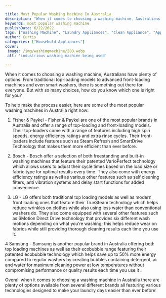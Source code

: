 ```yaml
---

title: Most Popular Washing Machine In Australia
description: "When it comes to choosing a washing machine, Australians have plenty of options. From traditional top-loading models to advanced f...get more info"
keywords: most popular washing machine
publishDate: 6/22/2022
tags: ["Washing Machine", "Laundry Appliances", "Clean Appliance", "Appliance Guide"]
author: Curtis
categories: ["Household Appliances"]
cover: 
 image: /img/washingmachine/208.webp
 alt: 'industrious washing machine being used'

---
```


When it comes to choosing a washing machine, Australians have plenty of options. From traditional top-loading models to advanced front-loading machines and even smart washers, there is something out there for everyone. But with so many choices, how do you know which one is right for you?

To help make the process easier, here are some of the most popular washing machines in Australia right now: 

1. Fisher & Paykel - Fisher & Paykel are one of the most popular brands in Australia and offer a range of top-loading and front-loading models. Their top-loaders come with a range of features including high spin speeds, energy efficiency ratings and extra rinse cycles. Their front-loaders include features such as Steam Refresh and SmartDrive Technology that makes them more efficient than ever before. 

2. Bosch - Bosch offer a selection of both freestanding and built-in washing machines that feature their patented VarioPerfect technology which allows users to adjust their cycle times based on the load size or fabric type for optimal results every time. They also come with energy efficiency ratings as well as various other features such as self cleaning filters, anti vibration systems and delay start functions for added convenience. 

3. LG - LG offers both traditional top loading models as well as modern front loading ones that feature their TrueSteam technology which helps reduce wrinkles on clothes while also using less water than conventional washers do. They also come equipped with several other features such as 6Motion Direct Drive technology that provides six different wash motions depending on what you’re washing; this helps reduce wear on fabrics while still providing thorough cleaning results each time you use it. 

4 Samsung - Samsung is another popular brand in Australia offering both top loading machines as well as their ecobubble range featuring their patented ecobubble technology which helps save up to 50% more energy compared to regular washers by creating bubbles containing detergent, air and water for maximum cleaning power at low temperatures without compromising performance or quality results each time you use it . 

Overall when it comes to choosing a washing machine in Australia there are plenty of options available from several different brands all featuring various technologies designed to make your laundry days easier than ever before!
